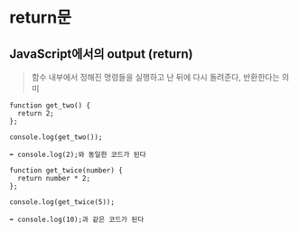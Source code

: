 # return문

## JavaScript에서의 output (return)

>함수 내부에서 정해진 명령들을 실행하고 난 뒤에 다시 돌려준다, 반환한다는 의미

```
function get_two() {
  return 2;
};

console.log(get_two());

➡️ console.log(2);와 동일한 코드가 된다
```

```
function get_twice(number) {
  return number * 2;
};

console.log(get_twice(5));

➡️ console.log(10);과 같은 코드가 된다
```

